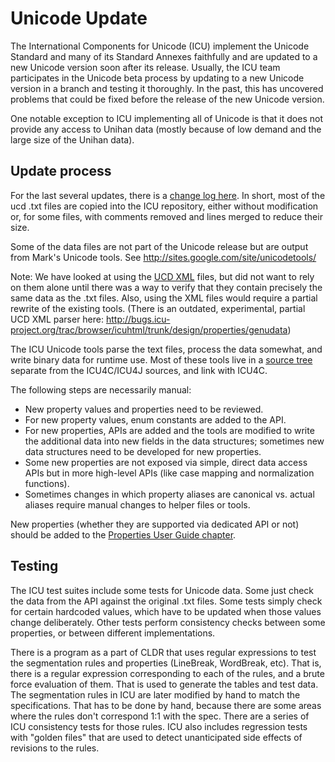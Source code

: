 # Unicode Update

The International Components for Unicode (ICU) implement the Unicode Standard
and many of its Standard Annexes faithfully and are updated to a new Unicode
version soon after its release. Usually, the ICU team participates in the
Unicode beta process by updating to a new Unicode version in a branch and
testing it thoroughly. In the past, this has uncovered problems that could be
fixed before the release of the new Unicode version.

One notable exception to ICU implementing all of Unicode is that it does not
provide any access to Unihan data (mostly because of low demand and the large
size of the Unihan data).

## Update process

For the last several updates, there is a [change log
here](http://source.icu-project.org/repos/icu/icu/trunk/source/data/unidata/changes.txt).
In short, most of the ucd .txt files are copied into the ICU repository, either
without modification or, for some files, with comments removed and lines merged
to reduce their size.

Some of the data files are not part of the Unicode release but are output from
Mark's Unicode tools. See <http://sites.google.com/site/unicodetools/>

Note: We have looked at using the [UCD
XML](http://www.unicode.org/ucd/#UCDinXML) files, but did not want to rely on
them alone until there was a way to verify that they contain precisely the same
data as the .txt files. Also, using the XML files would require a partial
rewrite of the existing tools. (There is an outdated, experimental, partial UCD
XML parser here:
<http://bugs.icu-project.org/trac/browser/icuhtml/trunk/design/properties/genudata>)

The ICU Unicode tools parse the text files, process the data somewhat, and write
binary data for runtime use. Most of these tools live in a [source
tree](http://bugs.icu-project.org/trac/browser/tools/trunk/unicode) separate
from the ICU4C/ICU4J sources, and link with ICU4C.

The following steps are necessarily manual:

*   New property values and properties need to be reviewed.
*   For new property values, enum constants are added to the API.
*   For new properties, APIs are added and the tools are modified to write the
    additional data into new fields in the data structures; sometimes new data
    structures need to be developed for new properties.
*   Some new properties are not exposed via simple, direct data access APIs but
    in more high-level APIs (like case mapping and normalization functions).
*   Sometimes changes in which property aliases are canonical vs. actual aliases
    require manual changes to helper files or tools.

New properties (whether they are supported via dedicated API or not) should be
added to the [Properties User Guide
chapter](http://userguide.icu-project.org/strings/properties).

## Testing

The ICU test suites include some tests for Unicode data. Some just check the
data from the API against the original .txt files. Some tests simply check for
certain hardcoded values, which have to be updated when those values change
deliberately. Other tests perform consistency checks between some properties, or
between different implementations.

There is a program as a part of CLDR that uses regular expressions to test the
segmentation rules and properties (LineBreak, WordBreak, etc). That is, there is
a regular expression corresponding to each of the rules, and a brute force
evaluation of them. That is used to generate the tables and test data. The
segmentation rules in ICU are later modified by hand to match the
specifications. That has to be done by hand, because there are some areas where
the rules don't correspond 1:1 with the spec. There are a series of ICU
consistency tests for those rules. ICU also includes regression tests with
"golden files" that are used to detect unanticipated side effects of revisions
to the rules.
